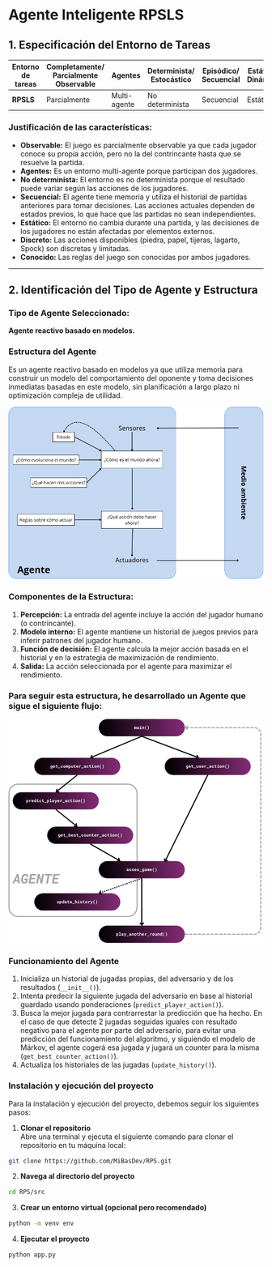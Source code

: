 # Agente Inteligente RPSLS

## 1. Especificación del Entorno de Tareas

| **Entorno de tareas** | **Completamente/ Parcialmente Observable** | **Agentes** | **Determinista/ Estocástico** | **Episódico/ Secuencial** | **Estático/ Dinámico** | **Discreto/ Contínuo** | **Conocido/ Desconocido** |
|------------------------|----------------|-------------|------------------|---------------|--------------|--------------|--------------|
| **RPSLS**             | Parcialmente   | Multi-agente | No determinista    | Secuencial     | Estático     | Discreto     | Conocido    |

### Justificación de las características:
- **Observable:** El juego es parcialmente observable ya que cada jugador conoce su propia acción, pero no la del contrincante hasta que se resuelve la partida.
- **Agentes:** Es un entorno multi-agente porque participan dos jugadores.
- **No determinista:** El entorno es no determinista porque el resultado puede variar según las acciones de los jugadores.
- **Secuencial:** El agente tiene memoria y utiliza el historial de partidas anteriores para tomar decisiones. Las acciones actuales dependen de estados previos, lo que hace que las partidas no sean independientes.
- **Estático:** El entorno no cambia durante una partida, y las decisiones de los jugadores no están afectadas por elementos externos.
- **Discreto:** Las acciones disponibles (piedra, papel, tijeras, lagarto, Spock) son discretas y limitadas.
- **Conocido:** Las reglas del juego son conocidas por ambos jugadores.

---

## 2. Identificación del Tipo de Agente y Estructura

### Tipo de Agente Seleccionado:
**Agente reactivo basado en modelos.**

### Estructura del Agente
Es un agente reactivo basado en modelos ya que utiliza memoria para construir un modelo del comportamiento del oponente y toma decisiones inmediatas basadas en este modelo, sin planificación a largo plazo ni optimización compleja de utilidad.

![Agente reactivo basado en modelos](doc/MiguelBG-Agente-reactivo-basado-en-modelos.png)

### Componentes de la Estructura:
1. **Percepción:** La entrada del agente incluye la acción del jugador humano (o contrincante).
2. **Modelo interno:** El agente mantiene un historial de juegos previos para inferir patrones del jugador humano.
3. **Función de decisión:** El agente calcula la mejor acción basada en el historial y en la estrategia de maximización de rendimiento.
4. **Salida:** La acción seleccionada por el agente para maximizar el rendimiento.

### Para seguir esta estructura, he desarrollado un Agente que sigue el siguiente flujo:
![Flujo Agente reactivo basado en modelos](doc/MiguelBG-Flujo-Agente-reactivo-basado-en-modelos.png)


### Funcionamiento del Agente
1. Inicializa un historial de jugadas propias, del adversario y de los resultados (`__init__()`).
2. Intenta predecir la siguiente jugada del adversario en base al historial guardado usando ponderaciones (`predict_player_action()`).
3. Busca la mejor jugada para contrarrestar la predicción que ha hecho. En el caso de que detecte 2 jugadas seguidas iguales con resultado negativo para el agente por parte del adversario, para evitar una predicción del funcionamiento del algoritmo, y siguiendo el modelo de Márkov, el agente cogerá esa jugada y jugará un counter para la misma (`get_best_counter_action()`).
4. Actualiza los historiales de las jugadas (`update_history()`).


### Instalación y ejecución del proyecto
Para la instalación y ejecución del proyecto, debemos seguir los siguientes pasos:
1. **Clonar el repositorio**  
Abre una terminal y ejecuta el siguiente comando para clonar el repositorio en tu máquina local:
```bash
git clone https://github.com/MiBasDev/RPS.git
```
2. **Navega al directorio del proyecto** 
```bash
cd RPS/src
```
3. **Crear un entorno virtual (opcional pero recomendado)** 
```bash
python -m venv env
```
4. **Ejecutar el proyecto** 
```bash
python app.py
```